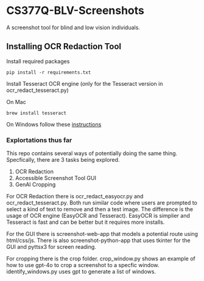 # CS377Q-BLV-Screenshots

A screenshot tool for blind and low vision individuals.

## Installing OCR Redaction Tool

Install required packages

```
pip install -r requirements.txt
```

Install Tesseract OCR engine (only for the Tesseract version in ocr_redact_tesseract.py)

On Mac

```
brew install tesseract
```

On Windows follow these [instructions](https://github.com/UB-Mannheim/tesseract/wiki)

### Explortations thus far

This repo contains several ways of potentially doing the same thing. Specfically, there are 3 tasks being explored.

1. OCR Redaction
2. Accessible Screenshot Tool GUI
3. GenAI Cropping

For OCR Redaction there is ocr_redact_easyocr.py and ocr_redact_tesseract.py. Both run similar code where users are prompted to select a kind of text to remove and then a test image. The difference is the usage of OCR engine (EasyOCR and Tesseract). EasyOCR is simplier and Tesseract is fast and can be better but it requires more installs.

For the GUI there is screenshot-web-app that models a potential route using html/css/js. There is also screenshot-python-app that uses tkinter for the GUI and pyttsx3 for screen reading.

For cropping there is the crop folder. crop_window.py shows an example of how to use gpt-4o to crop a screenshot to a specfic window. identify_windows.py uses gpt to generate a list of windows.
